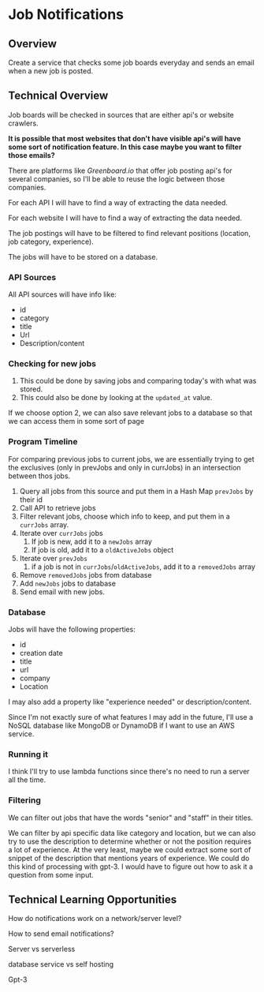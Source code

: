 # Job Notifications

## Overview

Create a service that checks some job boards everyday and sends an email when a new job is posted.

## Technical Overview

Job boards will be checked in sources that are either api's or website crawlers.

**It is possible that most websites that don't have visible api's will have some sort of notification feature. In this case maybe you want to filter those emails?**

There are platforms like *Greenboard.io* that offer job posting api's for several companies, so I'll be able to reuse the logic between those companies. 

For each API I will have to find a way of extracting the data needed.

For each website I will have to find a way of extracting the data needed.

The job postings will have to be filtered to find relevant positions (location, job category, experience).

The jobs will have to be stored on a database.

### API Sources

All API sources will have info like:

* id
* category
* title
* Url
* Description/content

### Checking for new jobs

1. This could be done by saving jobs and comparing today's with what was stored.
2. This could also be done by looking at the `updated_at` value.

If we choose option 2, we can also save relevant jobs to a database so that we can access them in some sort of page

### Program Timeline

For comparing previous jobs to current jobs, we are essentially trying to get the exclusives (only in prevJobs and only in currJobs) in an intersection between thos jobs.

1. Query all jobs from this source and put them in a Hash Map `prevJobs` by their id
2. Call API to retrieve jobs
3. Filter relevant jobs, choose which info to keep, and put them in a `currJobs` array.
4. Iterate over `currJobs` jobs
   1. If job is new, add it to a `newJobs` array
   2. If job is old, add it to a `oldActiveJobs` object
5. Iterate over `prevJobs`
   1. if a job is not in `currJobs`/`oldActiveJobs`, add it to a `removedJobs` array
6. Remove `removedJobs` jobs from database
7. Add `newJobs` jobs to database
8. Send email with new jobs.



### Database

Jobs will have the following properties:

* id
* creation date
* title
* url
* company
* Location

I may also add a property like "experience needed" or description/content.

Since I'm not exactly sure of what features I may add in the future, I'll use a NoSQL database like MongoDB or DynamoDB if I want to use an AWS service.

### Running it

I think I'll try to use lambda functions since there's no need to run a server all the time.

### Filtering

We can filter out jobs that have the words "senior" and "staff" in their titles.

We can filter by api specific data like category and location, but we can also try to use the description to determine whether or not the position requires a lot of experience. At the very least, maybe we could extract some sort of snippet of the description that mentions years of experience. We could do this kind of processing with gpt-3. I would have to figure out how to ask it a question from some input.

## Technical Learning Opportunities

How do notifications work on a network/server level?

How to send email notifications?

Server vs serverless

database service vs self hosting

Gpt-3